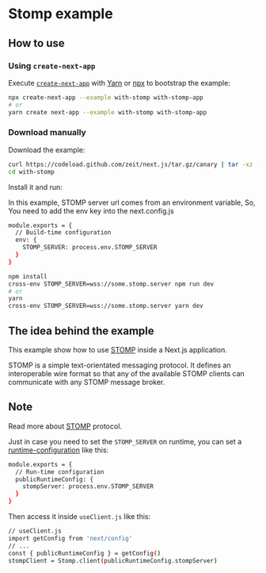 # Stomp example

## How to use

### Using `create-next-app`

Execute [`create-next-app`](https://github.com/segmentio/create-next-app) with [Yarn](https://yarnpkg.com/lang/en/docs/cli/create/) or [npx](https://github.com/zkat/npx#readme) to bootstrap the example:

```bash
npx create-next-app --example with-stomp with-stomp-app
# or
yarn create next-app --example with-stomp with-stomp-app
```

### Download manually

Download the example:

```bash
curl https://codeload.github.com/zeit/next.js/tar.gz/canary | tar -xz --strip=2 next.js-canary/examples/with-stomp
cd with-stomp
```

Install it and run:  

In this example, STOMP server url comes from an environment variable, So, You need to add the env key into the next.config.js
```bash
module.exports = {
  // Build-time configuration
  env: {
    STOMP_SERVER: process.env.STOMP_SERVER
  }
}
```

```bash
npm install
cross-env STOMP_SERVER=wss://some.stomp.server npm run dev
# or
yarn
cross-env STOMP_SERVER=wss://some.stomp.server yarn dev
```

## The idea behind the example

This example show how to use [STOMP](http://stomp.github.io/) inside a Next.js application.

STOMP is a simple text-orientated messaging protocol. It defines an interoperable wire format so that any of the available STOMP clients can communicate with any STOMP message broker.


## Note
Read more about [STOMP](http://jmesnil.net/stomp-websocket/doc/) protocol.

Just in case you need to set the `STOMP_SERVER` on runtime, you can set a [runtime-configuration](https://nextjs.org/docs#runtime-configuration) like this:
```bash
module.exports = {
  // Run-time configuration
  publicRuntimeConfig: {
    stompServer: process.env.STOMP_SERVER
  }
}
```
Then access it inside `useClient.js` like this:
```bash
// useClient.js
import getConfig from 'next/config'
// ...
const { publicRuntimeConfig } = getConfig()
stompClient = Stomp.client(publicRuntimeConfig.stompServer)
```